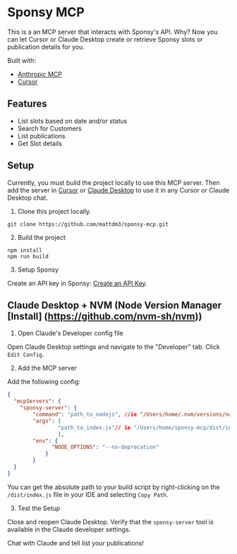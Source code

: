 # Sponsy MCP

This is a an MCP server that interacts with Sponsy's API. Why? Now you can let Cursor or Claude Desktop create or retrieve Sponsy slots or publication details for you.


Built with:

- [Anthropic MCP](https://docs.anthropic.com/en/docs/agents-and-tools/mcp)
- [Cursor](https://cursor.so/)

## Features

- List slots based on date and/or status
- Search for Customers
- List publications
- Get Slot details


## Setup

Currently, you must build the project locally to use this MCP server. Then add the server in [Cursor](#cursor) or [Claude Desktop](#claude-desktop) to use it in any Cursor or Claude Desktop chat.

1. Clone this project locally.

```
git clone https://github.com/mattdm3/sponsy-mcp.git
```

2. Build the project

```
npm install
npm run build
```
3. Setup Sponsy

Create an API key in Sponsy: [Create an API Key](https://getsponsy.com/settings/integrations/api). 


## Claude Desktop + NVM (Node Version Manager [Install] (https://github.com/nvm-sh/nvm))

1. Open Claude's Developer config file

Open Claude Desktop settings and navigate to the "Developer" tab. Click `Edit Config`.

2. Add the MCP server

Add the following config:

```json
{
  "mcpServers": {
    "sponsy-server": {
        "command": "path_to_nodejs", //ie "/Users/home/.nvm/versions/node/v22.20.0/bin/node",
        "args": [
                "path_to_index.js"// ie "/Users/home/sponsy-mcp/dist/index.js"
                ],
        "env": {
              "NODE_OPTIONS": "--no-deprecation"
            }
        }
  }
}
```

You can get the absolute path to your build script by right-clicking on the `/dist/index.js` file in your IDE and selecting `Copy Path`.


3. Test the Setup

Close and reopen Claude Desktop. Verify that the `sponsy-server` tool is available in the Claude developer settings.


Chat with Claude and tell list your publications!
